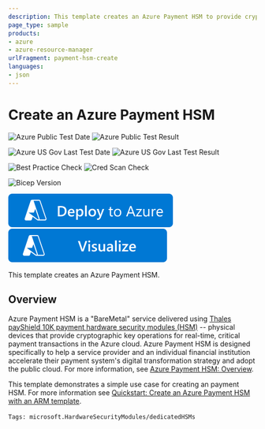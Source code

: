 ```yaml
---
description: This template creates an Azure Payment HSM to provide cryptographic key operations for real-time, critical payment transactions in the Azure cloud.
page_type: sample
products:
- azure
- azure-resource-manager
urlFragment: payment-hsm-create
languages:
- json
---
```

# Create an Azure Payment HSM

![Azure Public Test Date](https://azurequickstartsservice.blob.core.windows.net/badges/quickstarts/microsoft.hardwaresecuritymodules/payment-hsm-create/PublicLastTestDate.svg)
![Azure Public Test Result](https://azurequickstartsservice.blob.core.windows.net/badges/quickstarts/microsoft.hardwaresecuritymodules/payment-hsm-create/PublicDeployment.svg)

![Azure US Gov Last Test Date](https://azurequickstartsservice.blob.core.windows.net/badges/quickstarts/microsoft.hardwaresecuritymodules/payment-hsm-create/FairfaxLastTestDate.svg)
![Azure US Gov Last Test Result](https://azurequickstartsservice.blob.core.windows.net/badges/quickstarts/microsoft.hardwaresecuritymodules/payment-hsm-create/FairfaxDeployment.svg)

![Best Practice Check](https://azurequickstartsservice.blob.core.windows.net/badges/quickstarts/microsoft.hardwaresecuritymodules/payment-hsm-create/BestPracticeResult.svg)
![Cred Scan Check](https://azurequickstartsservice.blob.core.windows.net/badges/quickstarts/microsoft.hardwaresecuritymodules/payment-hsm-create/CredScanResult.svg)

![Bicep Version](https://azurequickstartsservice.blob.core.windows.net/badges/quickstarts/microsoft.hardwaresecuritymodules/payment-hsm-create/BicepVersion.svg)

[![Deploy To Azure](https://raw.githubusercontent.com/Azure/azure-quickstart-templates/master/1-CONTRIBUTION-GUIDE/images/deploytoazure.svg?sanitize=true)](https://portal.azure.com/#create/Microsoft.Template/uri/https%3A%2F%2Fraw.githubusercontent.com%2FAzure%2Fazure-quickstart-templates%2Fmaster%2Fquickstarts%2Fmicrosoft.hardwaresecuritymodules%2Fpayment-hsm-create%2Fazuredeploy.json)
[![Visualize](https://raw.githubusercontent.com/Azure/azure-quickstart-templates/master/1-CONTRIBUTION-GUIDE/images/visualizebutton.svg?sanitize=true)](http://armviz.io/#/?load=https%3A%2F%2Fraw.githubusercontent.com%2FAzure%2Fazure-quickstart-templates%2Fmaster%2Fquickstarts%2Fmicrosoft.hardwaresecuritymodules%2Fpayment-hsm-create%2Fazuredeploy.json)

This template creates an Azure Payment HSM.

## Overview

Azure Payment HSM is a "BareMetal" service delivered using [Thales payShield 10K payment hardware security modules (HSM)](https://cpl.thalesgroup.com/encryption/hardware-security-modules/payment-hsms/payshield-10k) -- physical devices that provide cryptographic key operations for real-time, critical payment transactions in the Azure cloud. Azure Payment HSM is designed specifically to help a service provider and an individual financial institution accelerate their payment system's digital transformation strategy and adopt the public cloud. For more information, see [Azure Payment HSM: Overview](/azure/payment-hsm/overview).

This template demonstrates a simple use case for creating an payment HSM. For more information see [Quickstart: Create an Azure Payment HSM with an ARM template](/azure/payment-hsm/quick-template).

`Tags: microsoft.HardwareSecurityModules/dedicatedHSMs`
